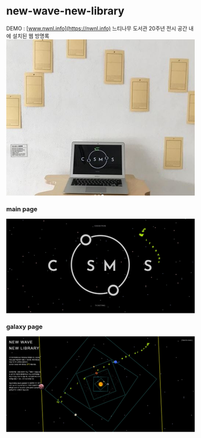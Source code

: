 # new-wave-new-library
 DEMO : [www.nwnl.info](https://nwnl.info) 
 느티나무 도서관 20주년 전시 공간 내에 설치된 웹 방명록
![space pic](space.jpg)
### main page 
![main page](index.jpg)

### galaxy page
![galaxy page](galaxy.jpg)